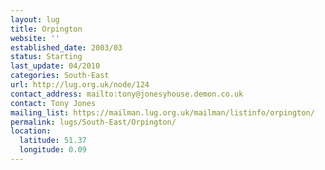 ```yaml
---
layout: lug
title: Orpington
website: ''
established_date: 2003/03
status: Starting
last_update: 04/2010
categories: South-East
url: http://lug.org.uk/node/124
contact_address: mailto:tony@jonesyhouse.demon.co.uk
contact: Tony Jones
mailing_list: https://mailman.lug.org.uk/mailman/listinfo/orpington/
permalink: lugs/South-East/Orpington/
location:
  latitude: 51.37
  longitude: 0.09
---
```

